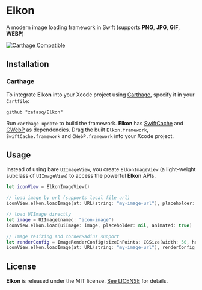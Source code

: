 # Elkon

A modern image loading framework in Swift (supports **PNG**, **JPG**, **GIF**, **WEBP**)

[![Carthage Compatible](https://img.shields.io/badge/Carthage-compatible-4BC51D.svg?style=flat)](https://github.com/Carthage/Carthage)

## Installation
### Carthage
To integrate **Elkon** into your Xcode project using [Carthage](https://github.com/Carthage/Carthage), specify it in your `Cartfile`:

```ogdl
github "zetasq/Elkon"
```

Run `carthage update` to build the framework. **Elkon** has [SwiftCache](https://github.com/zetasq/SwiftCache) and [CWebP](https://github.com/zetasq/CWebP) as dependencies. Drag the built `Elkon.framework`, `SwiftCache.framework` and `CWebP.framework` into your Xcode project.

## Usage

Instead of using bare `UIImageView`, you create `ElkonImageView` (a light-weight subclass of `UIImageView`) to access the powerful **Elkon** APIs.

```swift
let iconView = ElkonImageView()

// load image by url (supports local file url)
iconView.elkon.loadImage(at: URL(string: "my-image-url"), placeholder: UIImage(named: "iconPlaceholder", animated: true)

// load UIImage directly
let image = UIImage(named: "icon-image")
iconView.elkon.load(uiImage: image, placeholder: nil, animated: true)

// Image resizing and cornerRadius support
let renderConfig = ImageRenderConfig(sizeInPoints: CGSize(width: 50, height: 50), cornerRadiusInPoints: 5, scaleMode: .fill)
iconView.elkon.loadImage(at: URL(string: "my-image-url"), renderConfig: renderConfig, placeholder: nil, animated: true)
```

## License

**Elkon** is released under the MIT license. [See LICENSE](https://github.com/zetasq/Elkon/blob/master/LICENSE) for details.

